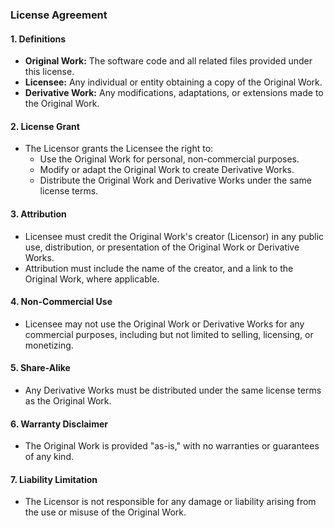 ### **License Agreement**

#### 1. **Definitions**
   - **Original Work:** The software code and all related files provided under this license.
   - **Licensee:** Any individual or entity obtaining a copy of the Original Work.
   - **Derivative Work:** Any modifications, adaptations, or extensions made to the Original Work.

#### 2. **License Grant**
   - The Licensor grants the Licensee the right to:
     - Use the Original Work for personal, non-commercial purposes.
     - Modify or adapt the Original Work to create Derivative Works.
     - Distribute the Original Work and Derivative Works under the same license terms.

#### 3. **Attribution**
   - Licensee must credit the Original Work's creator (Licensor) in any public use, distribution, or presentation of the Original Work or Derivative Works.
   - Attribution must include the name of the creator, and a link to the Original Work, where applicable.

#### 4. **Non-Commercial Use**
   - Licensee may not use the Original Work or Derivative Works for any commercial purposes, including but not limited to selling, licensing, or monetizing.

#### 5. **Share-Alike**
   - Any Derivative Works must be distributed under the same license terms as the Original Work.

#### 6. **Warranty Disclaimer**
   - The Original Work is provided "as-is," with no warranties or guarantees of any kind.

#### 7. **Liability Limitation**
   - The Licensor is not responsible for any damage or liability arising from the use or misuse of the Original Work.

